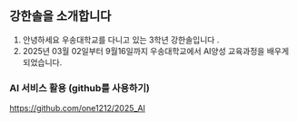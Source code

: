 ## 강한솔을 소개합니다

1. 안녕하세요 우송대학교를 다니고 있는 3학년 강한솔입니다 .
2. 2025년 03월 02일부터 9월16일까지 우송대학교에서 AI양성 교육과정을 배우게 되었습니다.

### AI 서비스 활용 (github를 사용하기)
https://github.com/one1212/2025_AI
